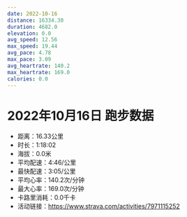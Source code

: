 ```yaml
---
date: 2022-10-16
distance: 16334.30
duration: 4682.0
elevation: 0.0
avg_speed: 12.56
max_speed: 19.44
avg_pace: 4.78
max_pace: 3.09
avg_heartrate: 140.2
max_heartrate: 169.0
calories: 0.0
---
```


# 2022年10月16日 跑步数据

- 距离：16.33公里
- 时长：1:18:02
- 海拔：0.0米
- 平均配速：4:46/公里
- 最快配速：3:05/公里
- 平均心率：140.2次/分钟
- 最大心率：169.0次/分钟
- 卡路里消耗：0.0千卡
- 活动链接：https://www.strava.com/activities/7971115252
